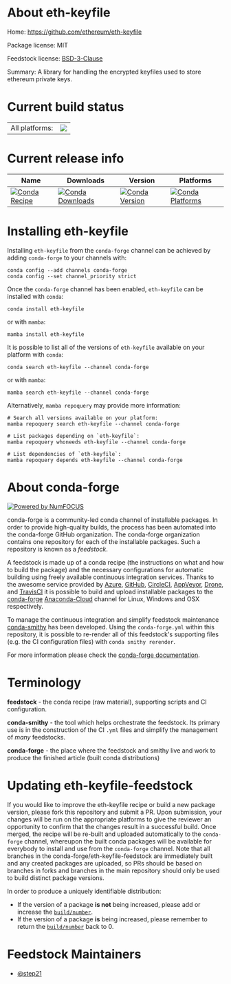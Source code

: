 About eth-keyfile
=================

Home: https://github.com/ethereum/eth-keyfile

Package license: MIT

Feedstock license: [BSD-3-Clause](https://github.com/conda-forge/eth-keyfile-feedstock/blob/main/LICENSE.txt)

Summary: A library for handling the encrypted keyfiles used to store ethereum private keys.

Current build status
====================


<table><tr><td>All platforms:</td>
    <td>
      <a href="https://dev.azure.com/conda-forge/feedstock-builds/_build/latest?definitionId=10593&branchName=main">
        <img src="https://dev.azure.com/conda-forge/feedstock-builds/_apis/build/status/eth-keyfile-feedstock?branchName=main">
      </a>
    </td>
  </tr>
</table>

Current release info
====================

| Name | Downloads | Version | Platforms |
| --- | --- | --- | --- |
| [![Conda Recipe](https://img.shields.io/badge/recipe-eth--keyfile-green.svg)](https://anaconda.org/conda-forge/eth-keyfile) | [![Conda Downloads](https://img.shields.io/conda/dn/conda-forge/eth-keyfile.svg)](https://anaconda.org/conda-forge/eth-keyfile) | [![Conda Version](https://img.shields.io/conda/vn/conda-forge/eth-keyfile.svg)](https://anaconda.org/conda-forge/eth-keyfile) | [![Conda Platforms](https://img.shields.io/conda/pn/conda-forge/eth-keyfile.svg)](https://anaconda.org/conda-forge/eth-keyfile) |

Installing eth-keyfile
======================

Installing `eth-keyfile` from the `conda-forge` channel can be achieved by adding `conda-forge` to your channels with:

```
conda config --add channels conda-forge
conda config --set channel_priority strict
```

Once the `conda-forge` channel has been enabled, `eth-keyfile` can be installed with `conda`:

```
conda install eth-keyfile
```

or with `mamba`:

```
mamba install eth-keyfile
```

It is possible to list all of the versions of `eth-keyfile` available on your platform with `conda`:

```
conda search eth-keyfile --channel conda-forge
```

or with `mamba`:

```
mamba search eth-keyfile --channel conda-forge
```

Alternatively, `mamba repoquery` may provide more information:

```
# Search all versions available on your platform:
mamba repoquery search eth-keyfile --channel conda-forge

# List packages depending on `eth-keyfile`:
mamba repoquery whoneeds eth-keyfile --channel conda-forge

# List dependencies of `eth-keyfile`:
mamba repoquery depends eth-keyfile --channel conda-forge
```


About conda-forge
=================

[![Powered by
NumFOCUS](https://img.shields.io/badge/powered%20by-NumFOCUS-orange.svg?style=flat&colorA=E1523D&colorB=007D8A)](https://numfocus.org)

conda-forge is a community-led conda channel of installable packages.
In order to provide high-quality builds, the process has been automated into the
conda-forge GitHub organization. The conda-forge organization contains one repository
for each of the installable packages. Such a repository is known as a *feedstock*.

A feedstock is made up of a conda recipe (the instructions on what and how to build
the package) and the necessary configurations for automatic building using freely
available continuous integration services. Thanks to the awesome service provided by
[Azure](https://azure.microsoft.com/en-us/services/devops/), [GitHub](https://github.com/),
[CircleCI](https://circleci.com/), [AppVeyor](https://www.appveyor.com/),
[Drone](https://cloud.drone.io/welcome), and [TravisCI](https://travis-ci.com/)
it is possible to build and upload installable packages to the
[conda-forge](https://anaconda.org/conda-forge) [Anaconda-Cloud](https://anaconda.org/)
channel for Linux, Windows and OSX respectively.

To manage the continuous integration and simplify feedstock maintenance
[conda-smithy](https://github.com/conda-forge/conda-smithy) has been developed.
Using the ``conda-forge.yml`` within this repository, it is possible to re-render all of
this feedstock's supporting files (e.g. the CI configuration files) with ``conda smithy rerender``.

For more information please check the [conda-forge documentation](https://conda-forge.org/docs/).

Terminology
===========

**feedstock** - the conda recipe (raw material), supporting scripts and CI configuration.

**conda-smithy** - the tool which helps orchestrate the feedstock.
                   Its primary use is in the construction of the CI ``.yml`` files
                   and simplify the management of *many* feedstocks.

**conda-forge** - the place where the feedstock and smithy live and work to
                  produce the finished article (built conda distributions)


Updating eth-keyfile-feedstock
==============================

If you would like to improve the eth-keyfile recipe or build a new
package version, please fork this repository and submit a PR. Upon submission,
your changes will be run on the appropriate platforms to give the reviewer an
opportunity to confirm that the changes result in a successful build. Once
merged, the recipe will be re-built and uploaded automatically to the
`conda-forge` channel, whereupon the built conda packages will be available for
everybody to install and use from the `conda-forge` channel.
Note that all branches in the conda-forge/eth-keyfile-feedstock are
immediately built and any created packages are uploaded, so PRs should be based
on branches in forks and branches in the main repository should only be used to
build distinct package versions.

In order to produce a uniquely identifiable distribution:
 * If the version of a package **is not** being increased, please add or increase
   the [``build/number``](https://docs.conda.io/projects/conda-build/en/latest/resources/define-metadata.html#build-number-and-string).
 * If the version of a package **is** being increased, please remember to return
   the [``build/number``](https://docs.conda.io/projects/conda-build/en/latest/resources/define-metadata.html#build-number-and-string)
   back to 0.

Feedstock Maintainers
=====================

* [@step21](https://github.com/step21/)

